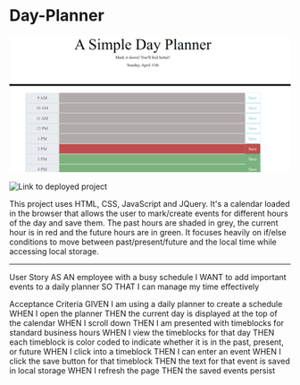 # Day-Planner

![Link to screenshot of project](https://github.com/smartin7337/Day-Planner/blob/main/day-planner.png)

![Link to deployed project](https://smartin7337.github.io/Day-Planner/)

This project uses HTML, CSS, JavaScript and JQuery. It's a calendar loaded in the browser that allows the user to mark/create events for different hours of the day and save them. The past hours are shaded in grey, the current hour is in red and the future hours are in green. It focuses heavily on if/else conditions to move between past/present/future and the local time while accessing local storage.

---

User Story
AS AN employee with a busy schedule
I WANT to add important events to a daily planner
SO THAT I can manage my time effectively

Acceptance Criteria
GIVEN I am using a daily planner to create a schedule
WHEN I open the planner
THEN the current day is displayed at the top of the calendar
WHEN I scroll down
THEN I am presented with timeblocks for standard business hours
WHEN I view the timeblocks for that day
THEN each timeblock is color coded to indicate whether it is in the past, present, or future
WHEN I click into a timeblock
THEN I can enter an event
WHEN I click the save button for that timeblock
THEN the text for that event is saved in local storage
WHEN I refresh the page
THEN the saved events persist
